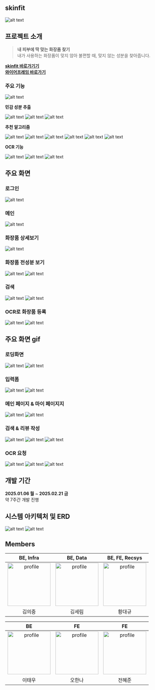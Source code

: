 ## skinfit

![alt text](img/image.png)

## 프로젝트 소개

> **내 피부에 딱 맞는 화장품 찾기**<br>
내가 사용하는 화장품이 맞지 않아 불편할 때, 맞지 않는 성분을 찾아줍니다.

[**skinfit 바로가기기**](https://i12b111.p.ssafy.io)<br>
[**와이어프레임 바로가기**](https://www.figma.com/design/fgTjF9AD4zdkZaQfgPnzF3/B111_%EC%8A%A4%ED%82%A8%ED%95%8F(skinfit)?node-id=0-1&t=eH1s7efo4wJzqFNJ-0)
<br>


### 주요 기능

![alt text](img/image-3.png)

**민감 성분 추출**

![alt text](img/image-4.png)
![alt text](img/image-5.png)
![alt text](img/image-6.png)


**추천 알고리즘**

![alt text](img/image-2.png)
![alt text](img/image-7.png)
![alt text](img/image-8.png)
![alt text](img/image-9.png)
![alt text](img/image-10.png)
![alt text](img/image-11.png)

**OCR 기능**

![alt text](img/image-12.png)
![alt text](img/image-13.png)
![alt text](img/image-15.png)

## 주요 화면
### 로그인
![alt text](img/image-22.png)
### 메인
![alt text](img/image-23.png)
### 화장품 상세보기
![alt text](img/image-24.png)
### 화장품 전성분 보기
![alt text](img/image-25.png)
![alt text](img/image-26.png)
### 검색
![alt text](img/image-27.png)
![alt text](img/image-28.png)
### OCR로 화장품 등록
![alt text](img/image-29.png)
![alt text](img/image-30.png)

## 주요 화면 gif
### 로딩화면
![alt text](img/로딩화면.gif)
![alt text](img/서비스%20소개화면.gif)
### 입력폼
![alt text](img/입력폼%201차.gif)
![alt text](img/입력폼%202차.gif)
### 메인 페이지 & 마이 페이지지
![alt text](img/메인%20페이지,%20마이%20페이지,%20잘%20맞는%20화장품%20수정%20시%20추천%20변화.gif)
![alt text](img/마이페이지%20top3%20및%20나와%20맞지%20않는%20성분%20제공.gif)
### 검색 & 리뷰 작성
![alt text](img/일반%20검색,%20추천%20화장품만%20보기.gif)
![alt text](img/제품%20상세%20전성분%20보기.gif)
![alt text](img/리뷰작성.gif)
### OCR 요청
![alt text](img/ocr%20요청.gif)
![alt text](img/관리자.gif)
![alt text](img/ocr%20후%20등록된%20제품%20확인.gif)

## 개발 기간
**2025.01.06 월** ~ **2025.02.21 금** <br>
약 7주간 개발 진행

## 시스템 아키텍처 및 ERD
![alt text](img/image-14.png)
![alt text](img/image-31.png)


## Members


| BE, Infra | BE, Data | BE, FE, Recsys |
| :---: | :---: | :---: |
| <a href="https://github.com/kimdevspace"><img src="img/image-20.png" alt="profile" width="140" height="140"> | <a href="https://github.com/pennitt"><img src="img/image-16.png" alt="profile" width="140" height="140"></a> | <a href="https://github.com/Daekyue"><img src="img/image-17.png" alt="profile" width="140" height="140"></a>
| 김의중 | 김세림 | 황대규 |

| BE | FE | FE |
| :---: | :---: | :---: |
| <a href="https://github.com/startree2"><img src="img/image-19.png" alt="profile" width="140" height="140"></a> | <a href="https://github.com/hanna0115"><img src="img/image-18.png" alt="profile" width="140" height="140"></a> | <a href="https://github.com/hyejoony"><img src="img/image-21.png" alt="profile" width="140" height="140"></a> |
| 이태우 | 오한나 | 전혜준 |

